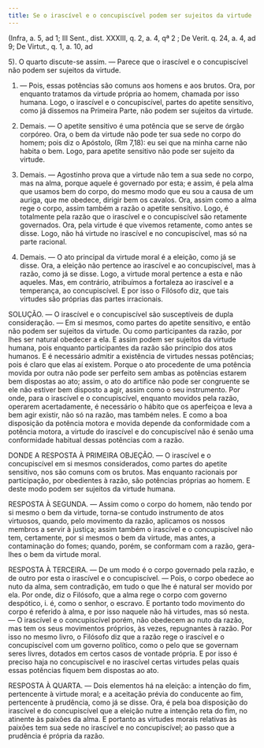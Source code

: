 ```yaml
---
title: Se o irascível e o concupiscível podem ser sujeitos da virtude
---
```


(Infra, a. 5, ad 1; III Sent., dist. XXXIII, q. 2, a. 4, qª 2 ; De Verit. q. 24, a. 4, ad 9; De Virtut., q. 1, a. 10, ad 

5).  O quarto discute-se assim. — Parece que o irascível e o concupiscível não podem ser sujeitos da virtude.  

1. — Pois, essas potências são comuns aos homens e aos brutos. Ora, por enquanto tratamos da virtude própria ao homem, chamada por isso humana. Logo, o irascível e o concupiscível, partes do apetite sensitivo, como já dissemos na Primeira Parte, não podem ser sujeitos da virtude.  

2. Demais. — O apetite sensitivo é uma potência que se serve de órgão corpóreo. Ora, o bem da virtude não pode ter sua sede no corpo do homem; pois diz o Apóstolo, (Rm 7,18): eu sei que na minha carne não habita o bem. Logo, para apetite sensitivo não pode ser sujeito da virtude.  

3. Demais. — Agostinho prova que a virtude não tem a sua sede no corpo, mas na alma, porque aquele é governado por esta; e assim, é pela alma que usamos bem do corpo, do mesmo modo que eu sou a causa de um auriga, que me obedece, dirigir bem os cavalos. Ora, assim como a alma rege o corpo, assim também a razão o apetite sensitivo. Logo, é totalmente pela razão que o irascível e o concupiscível são retamente governados. Ora, pela virtude é que vivemos retamente, como antes se disse. Logo, não há virtude no irascível e no concupiscível, mas só na parte racional.  

4. Demais. — O ato principal da virtude moral é a eleição, como já se disse. Ora, a eleição não pertence ao irascível e ao concupiscível, mas à razão, como já se disse. Logo, a virtude moral pertence a esta e não aqueles.  Mas, em contrário, atribuímos a fortaleza ao irascível e a temperança, ao concupiscível. E por isso o Filósofo diz, que tais virtudes são próprias das partes irracionais.  

SOLUÇÃO. — O irascível e o concupiscível são susceptíveis de dupla consideração. — Em si mesmos, como partes do apetite sensitivo, e então não podem ser sujeitos da virtude. Ou como participantes da razão, por lhes ser natural obedecer a ela. E assim podem ser sujeitos da virtude humana, pois enquanto participantes da razão são princípio dos atos humanos.  E é necessário admitir a existência de virtudes nessas potências; pois é claro que elas aí existem. Porque o ato procedente de uma potência movida por outra não pode ser perfeito sem ambas as potências estarem bem dispostas ao ato; assim, o ato do artífice não pode ser congruente se ele não estiver bem disposto a agir, assim como o seu instrumento. Por onde, para o irascível e o concupiscível, enquanto movidos pela razão, operarem acertadamente, é necessário o hábito que os aperfeiçoa e leva a bem agir existir, não só na razão, mas também neles. E como a boa disposição da potência motora e movida depende da conformidade com a potência motora, a virtude do irascível e do concupiscível não é senão uma conformidade habitual dessas potências com a razão.  

DONDE A RESPOSTA À PRIMEIRA OBJEÇÃO. — O irascível e o concupiscível em si mesmos considerados, como partes do apetite sensitivo, nos são comuns com os brutos. Mas enquanto racionais por participação, por obedientes à razão, são potências próprias ao homem. E deste modo podem ser sujeitos da virtude humana.  

RESPOSTA À SEGUNDA. — Assim como o corpo do homem, não tendo por si mesmo o bem da virtude, torna-se contudo instrumento de atos virtuosos, quando, pelo movimento da razão, aplicamos os nossos membros a servir à justiça; assim também o irascível e o concupiscível não tem, certamente, por si mesmos o bem da virtude, mas antes, a contaminação do fomes; quando, porém, se conformam com a razão, gera-lhes o bem da virtude moral.  

RESPOSTA À TERCEIRA. — De um modo é o corpo governado pela razão, e de outro por esta o irascível e o concupiscível. — Pois, o corpo obedece ao nuto da alma, sem contradição, em tudo o que lhe é natural ser movido por ela. Por onde, diz o Filósofo, que a alma rege o corpo com governo despótico, i. é, como o senhor, o escravo. E portanto todo movimento do corpo é referido à alma, e por isso naquele não há virtudes, mas só nesta. — O irascível e o concupiscível porém, não obedecem ao nuto da razão, mas tem os seus movimentos próprios, às vezes, repugnantes à razão. Por isso no mesmo livro, o Filósofo diz que a razão rege o irascível e o concupiscível com um governo político, como o pelo que se governam seres livres, dotados em certos casos de vontade própria. E por isso é preciso haja no concupiscível e no irascível certas virtudes pelas quais essas potências fiquem bem dispostas ao ato.  

RESPOSTA À QUARTA. — Dois elementos há na eleição: a intenção do fim, pertencente à virtude moral; e a aceitação prévia do conducente ao fim, pertencente à prudência, como já se disse. Ora, é pela boa disposição do irascível e do concupiscível que a eleição nutre a intenção reta do fim, no atinente às paixões da alma. E portanto as virtudes morais relativas às paixões tem sua sede no irascível e no concupiscível; ao passo que a prudência é própria da razão.